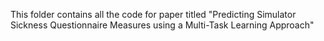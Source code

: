 This folder contains all the code for paper titled "Predicting Simulator Sickness Questionnaire Measures using a Multi-Task
Learning Approach"
